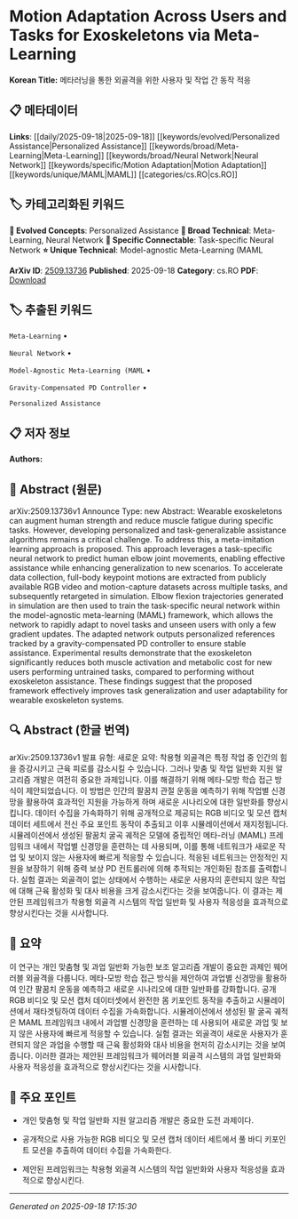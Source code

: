 
# Motion Adaptation Across Users and Tasks for Exoskeletons via Meta-Learning

**Korean Title:** 메타러닝을 통한 외골격을 위한 사용자 및 작업 간 동작 적응

## 📋 메타데이터

**Links**: [[daily/2025-09-18|2025-09-18]] [[keywords/evolved/Personalized Assistance|Personalized Assistance]] [[keywords/broad/Meta-Learning|Meta-Learning]] [[keywords/broad/Neural Network|Neural Network]] [[keywords/specific/Motion Adaptation|Motion Adaptation]] [[keywords/unique/MAML|MAML]] [[categories/cs.RO|cs.RO]]

## 🏷️ 카테고리화된 키워드
**🚀 Evolved Concepts**: Personalized Assistance
**🔬 Broad Technical**: Meta-Learning, Neural Network
**🔗 Specific Connectable**: Task-specific Neural Network
**⭐ Unique Technical**: Model-agnostic Meta-Learning (MAML

**ArXiv ID**: [2509.13736](https://arxiv.org/abs/2509.13736)
**Published**: 2025-09-18
**Category**: cs.RO
**PDF**: [Download](https://arxiv.org/pdf/2509.13736.pdf)


## 🏷️ 추출된 키워드



`Meta-Learning` • 

`Neural Network` • 

`Model-Agnostic Meta-Learning (MAML` • 

`Gravity-Compensated PD Controller` • 

`Personalized Assistance`



## 📋 저자 정보

**Authors:** 

## 📄 Abstract (원문)

arXiv:2509.13736v1 Announce Type: new 
Abstract: Wearable exoskeletons can augment human strength and reduce muscle fatigue during specific tasks. However, developing personalized and task-generalizable assistance algorithms remains a critical challenge. To address this, a meta-imitation learning approach is proposed. This approach leverages a task-specific neural network to predict human elbow joint movements, enabling effective assistance while enhancing generalization to new scenarios. To accelerate data collection, full-body keypoint motions are extracted from publicly available RGB video and motion-capture datasets across multiple tasks, and subsequently retargeted in simulation. Elbow flexion trajectories generated in simulation are then used to train the task-specific neural network within the model-agnostic meta-learning (MAML) framework, which allows the network to rapidly adapt to novel tasks and unseen users with only a few gradient updates. The adapted network outputs personalized references tracked by a gravity-compensated PD controller to ensure stable assistance. Experimental results demonstrate that the exoskeleton significantly reduces both muscle activation and metabolic cost for new users performing untrained tasks, compared to performing without exoskeleton assistance. These findings suggest that the proposed framework effectively improves task generalization and user adaptability for wearable exoskeleton systems.

## 🔍 Abstract (한글 번역)

arXiv:2509.13736v1 발표 유형: 새로운
요약: 착용형 외골격은 특정 작업 중 인간의 힘을 증강시키고 근육 피로를 감소시킬 수 있습니다. 그러나 맞춤 및 작업 일반화 지원 알고리즘 개발은 여전히 중요한 과제입니다. 이를 해결하기 위해 메타-모방 학습 접근 방식이 제안되었습니다. 이 방법은 인간의 팔꿈치 관절 운동을 예측하기 위해 작업별 신경망을 활용하여 효과적인 지원을 가능하게 하며 새로운 시나리오에 대한 일반화를 향상시킵니다. 데이터 수집을 가속화하기 위해 공개적으로 제공되는 RGB 비디오 및 모션 캡처 데이터 세트에서 전신 주요 포인트 동작이 추출되고 이후 시뮬레이션에서 재지정됩니다. 시뮬레이션에서 생성된 팔꿈치 굴곡 궤적은 모델에 중립적인 메타-러닝 (MAML) 프레임워크 내에서 작업별 신경망을 훈련하는 데 사용되며, 이를 통해 네트워크가 새로운 작업 및 보이지 않는 사용자에 빠르게 적응할 수 있습니다. 적응된 네트워크는 안정적인 지원을 보장하기 위해 중력 보상 PD 컨트롤러에 의해 추적되는 개인화된 참조를 출력합니다. 실험 결과는 외골격이 없는 상태에서 수행하는 새로운 사용자의 훈련되지 않은 작업에 대해 근육 활성화 및 대사 비용을 크게 감소시킨다는 것을 보여줍니다. 이 결과는 제안된 프레임워크가 착용형 외골격 시스템의 작업 일반화 및 사용자 적응성을 효과적으로 향상시킨다는 것을 시사합니다.

## 📝 요약

이 연구는 개인 맞춤형 및 과업 일반화 가능한 보조 알고리즘 개발이 중요한 과제인 웨어러블 외골격을 다룹니다. 메타-모방 학습 접근 방식을 제안하여 과업별 신경망을 활용하여 인간 팔꿈치 운동을 예측하고 새로운 시나리오에 대한 일반화를 강화합니다. 공개 RGB 비디오 및 모션 캡처 데이터셋에서 완전한 몸 키포인트 동작을 추출하고 시뮬레이션에서 재타겟팅하여 데이터 수집을 가속화합니다. 시뮬레이션에서 생성된 팔 굴곡 궤적은 MAML 프레임워크 내에서 과업별 신경망을 훈련하는 데 사용되어 새로운 과업 및 보지 않은 사용자에 빠르게 적응할 수 있습니다. 실험 결과는 외골격이 새로운 사용자가 훈련되지 않은 과업을 수행할 때 근육 활성화와 대사 비용을 현저히 감소시키는 것을 보여줍니다. 이러한 결과는 제안된 프레임워크가 웨어러블 외골격 시스템의 과업 일반화와 사용자 적응성을 효과적으로 향상시킨다는 것을 시사합니다.

## 🎯 주요 포인트


- 개인 맞춤형 및 작업 일반화 지원 알고리즘 개발은 중요한 도전 과제이다.

- 공개적으로 사용 가능한 RGB 비디오 및 모션 캡처 데이터 세트에서 풀 바디 키포인트 모션을 추출하여 데이터 수집을 가속화한다.

- 제안된 프레임워크는 착용형 외골격 시스템의 작업 일반화와 사용자 적응성을 효과적으로 향상시킨다.


---

*Generated on 2025-09-18 17:15:30*